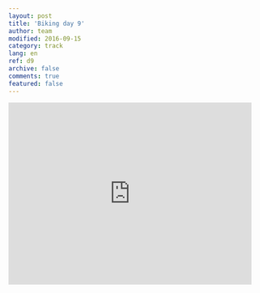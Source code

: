 ```yaml
---   
layout: post 
title: 'Biking day 9'  
author: team 
modified: 2016-09-15
category: track 
lang: en 
ref: d9
archive: false 
comments: true 
featured: false 
--- 
```


                                                                                                                                                                                                                                                                                                                                                                                     

<iframe width='480' height='360' src='http://track-kit.net/maps_s3/?v=embed&track=229807.gpx' frameborder='0' allowfullscreen></iframe>